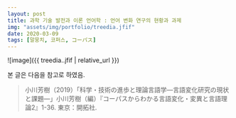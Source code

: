 ```yaml
---
layout: post
title: 과학 기술 발전과 이론 언어학 : 언어 변화 연구의 현황과 과제
img: "assets/img/portfolio/treedia.jfif"
date: 2020-03-09
tags: [말뭉치, 코퍼스, コーパス]
---
```


![image]({{ treedia..jfif | relative_url }})

본 글은 다음을 참고로 하였음.

> 小川芳樹（2019）「科学・技術の進歩と理論言語学―言語変化研究の現状と課題―」小川芳樹（編）『コーパスからわかる言語変化・変異と言語理論2』1-36. 東京：開拓社.

